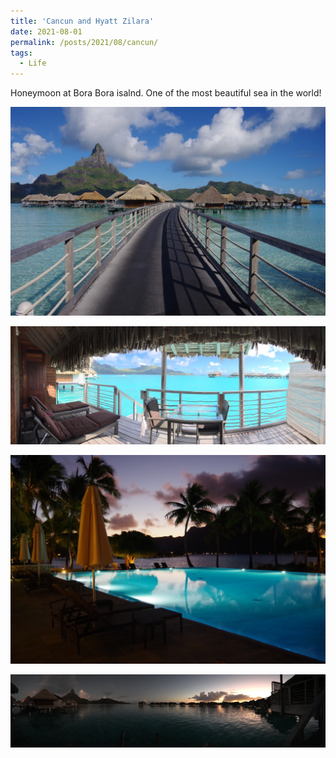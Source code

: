 ```yaml
---
title: 'Cancun and Hyatt Zilara'
date: 2021-08-01
permalink: /posts/2021/08/cancun/
tags:
  - Life
---
```

Honeymoon at Bora Bora isalnd. One of the most beautiful sea in the world!

<img src="/images/2021-08-27-21-56-17.png" style="display: block; margin: auto;" />
<br>
<img src="/images/2021-08-27-21-58-23.png" style="display: block; margin: auto;"/>
<br>
<img src="/images/2021-08-27-21-56-49.png" style="display: block; margin: auto;" />
<br>
<img src="/images/2021-08-27-21-56-36.png" style="display: block; margin: auto;"/>